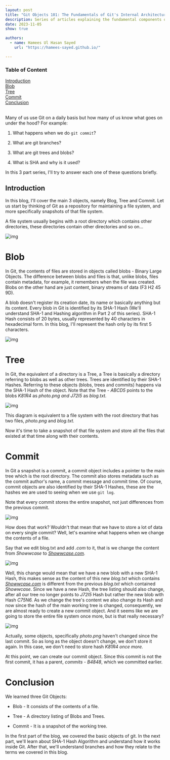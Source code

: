 ```yaml
---
layout: post
title: "Git Objects 101: The Fundamentals of Git's Internal Architecture (Part 1 of 3)"
description: Series of articles explaining the fundamental components of Git
date: 2023-11-05
show: true

authors:
  - name: Hamees Ul Hasan Sayed
    url: "https://hamees-sayed.github.io/"

---
```

<d-contents>
  <nav class="l-text figcaption">
  <h3>Table of Content</h3>
    <div><a href="#heading-introduction">Introduction</a></div>
    <div><a href="#heading-blob">Blob</a></div>
    <div><a href="#heading-tree">Tree</a></div>
    <div><a href="#heading-commit">Commit</a></div>
    <div><a href="#heading-conclusion">Conclusion</a></div>
    <!-- <ul>
       <li><a href="#subsection">Subsection</a></li>
    </ul> -->
  </nav>
</d-contents>
<br>

<p>Many of us use Git on a daily basis but how many of us know what goes on under the hood? For example:</p>
<ol>
<li><p>What happens when we do <code>git commit</code>?</p>
</li>
<li><p>What are git branches?</p>
</li>
<li><p>What are git trees and blobs?</p>
</li>
<li><p>What is SHA and why is it used?</p>
</li>
</ol>
<p>In this 3 part series, I'll try to answer each one of these questions briefly.</p>
<h2 id="heading-introduction">Introduction</h2>
<p>In this blog, I'll cover the main 3 objects, namely Blog, Tree and Commit. Let us start by thinking of Git as a repository for maintaining a file system, and more specifically snapshots of that file system.</p>
<p>A file system usually begins with a root directory which contains other directories, these directories contain other directories and so on...</p>
<p><img loading="lazy" src="https://project-assets.showwcase.com/1065x/11561/1668869179559-verzeichnisstruktur-layer-example-1.png?type=webp" alt="img" /></p>
<h1 id="heading-blob">Blob</h1>
<p>In Git, the contents of files are stored in objects called blobs - Binary Large Objects. The difference between blobs and files is that, unlike blobs, files contain metadata, for example, it remembers when the file was created. Blobs on the other hand are just content, binary streams of data (F3 H2 45 9D).</p>
<p>A blob doesn't register its creation date, its name or basically anything but its content. Every blob in Git is identified by its SHA-1 Hash (We'll understand SHA-1 and Hashing algorithm in Part 2 of this series). SHA-1 Hash consists of 20 bytes, usually represented by 40 characters in hexadecimal form. In this blog, I'll represent the hash only by its first 5 characters.</p>
<p><img loading="lazy" src="https://project-assets.showwcase.com/1065x/11561/1668871542638-Screenshot%2520from%25202022-11-19%252020-55-27.png?type=webp" alt="img" /></p>
<h1 id="heading-tree">Tree</h1>
<p>In Git, the equivalent of a directory is a Tree, a Tree is basically a directory referring to blobs as well as other trees. Trees are identified by their SHA-1 Hashes. Referring to these objects (blobs, trees and commits) happens via the SHA-1 Hash of the object. Note that the Tree - <em>ABCD5</em> points to the blobs <em>K81R4</em> as <em>photo.png and J72I5</em> as <em>blog.txt.</em></p>
<p><img loading="lazy" src="https://project-assets.showwcase.com/1065x/11561/1668871592271-Screenshot%2520from%25202022-11-19%252020-56-19.png?type=webp" alt="img" /></p>
<p>This diagram is equivalent to a file system with the root directory that has two files, <em>photo.png</em> and <em>blog.txt.</em></p>
<p>Now it's time to take a snapshot of that file system and store all the files that existed at that time along with their contents.</p>
<h1 id="heading-commit">Commit</h1>
<p>In Git a snapshot is a commit, a commit object includes a pointer to the main tree which is the root directory. The commit also stores metadata such as the commit author's name, a commit message and commit time. Of course, commit objects are also identified by their SHA-1 Hashes, these are the hashes we are used to seeing when we use <code>git log</code>.</p>
<p>Note that every commit stores the entire snapshot, not just differences from the previous commit.</p>
<p><img loading="lazy" src="https://project-assets.showwcase.com/1065x/11561/1668872306616-Screenshot%2520from%25202022-11-19%252021-08-19.png?type=webp" alt="img" /></p>
<p>How does that work? Wouldn't that mean that we have to store a lot of data on every single commit? Well, let's examine what happens when we change the contents of a file.</p>
<p>Say that we edit blog.txt and add <em>.com</em> to it, that is we change the content from <em>Showwcase</em> to <a target="_blank" href="http://Showwcase.com"><em><a href="http://Showwcase.com" class="autolinkedURL autolinkedURL-url" target="_blank">Showwcase.com</a></em></a><em>.</em></p>
<p><img loading="lazy" src="https://project-assets.showwcase.com/1065x/11561/1668873101306-Screenshot%2520from%25202022-11-19%252021-21-14.png?type=webp" alt="img" /></p>
<p>Well, this change would mean that we have a new blob with a new SHA-1 Hash, this makes sense as the content of this new <em>blog.txt</em> which contains <a target="_blank" href="http://Showwcase.com"><em><a href="http://Showwcase.com" class="autolinkedURL autolinkedURL-url" target="_blank">Showwcase.com</a></em></a> is different from the previous <em>blog.txt</em> which contained <em>Showwcase</em>. Since we have a new Hash, the tree listing should also change, after all our tree no longer points to <em>J72I5</em> Hash but rather the new blob with Hash <em>C75N6.</em> As we change the tree's content we also change its Hash and now since the hash of the main working tree is changed, consequently, we are almost ready to create a new commit object. And it seems like we are going to store the entire file system once more, but is that really necessary?</p>
<p><img loading="lazy" src="https://project-assets.showwcase.com/1065x/11561/1668872575348-Screenshot%2520from%25202022-11-19%252021-12-42.png?type=webp" alt="img" /></p>
<p>Actually, some objects, specifically <em>photo.png</em> haven't changed since the last commit. So as long as the object doesn't change, we don't store it again. In this case, we don't need to store hash <em>K81R4 once more.</em></p>
<p>At this point, we can create our commit object. Since this commit is not the first commit, it has a parent, <em>commits - B4848</em>, which we committed earlier.</p>
<h1 id="heading-conclusion">Conclusion</h1>
<p>We learned three Git Objects:</p>
<ul>
<li><p>Blob - It consists of the contents of a file.</p>
</li>
<li><p>Tree - A directory listing of Blobs and Trees.</p>
</li>
<li><p>Commit - It is a snapshot of the working tree.</p>
</li>
</ul>
<p>In the first part of the blog, we covered the basic objects of git. In the next part, we'll learn about SHA-1 Hash Algorithm and understand how it works inside Git. After that, we'll understand branches and how they relate to the terms we covered in this blog.</p>